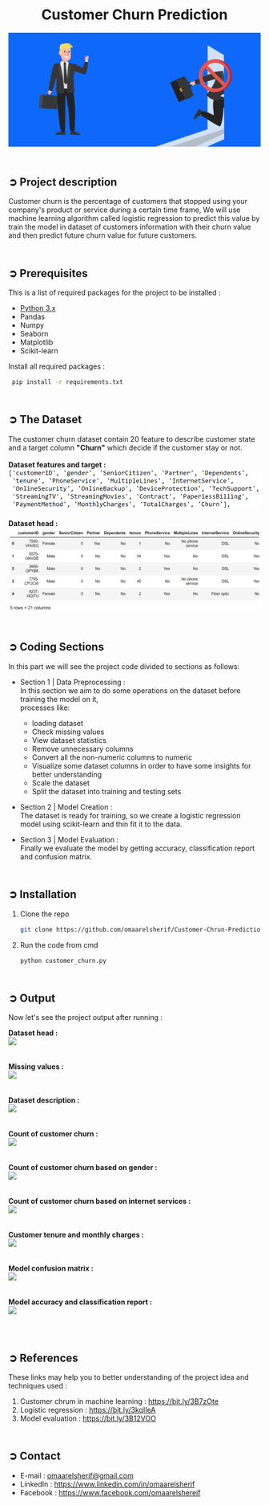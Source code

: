 <!-- PROJECT TITLE -->
**<h1 align="center">Customer Churn Prediction</h1>**

<!-- LOGO -->
<p align="center">
  <img src="Images/customer_chrun_header.png"/>
</p>

<!-- PROJECT DESCRIPTION -->
## <br>**➲ Project description**
Customer churn is the percentage of customers that stopped using your company's product
or service during a certain time frame, We will use machine learning algorithm called logistic regression to predict this value by train the model in dataset of customers information with their churn value and then predict future churn value for future customers.

<!-- PREREQUISTIES -->
## <br>**➲ Prerequisites**
This is a list of required packages for the project to be installed :
* <a href="https://www.python.org/downloads/" target="_blank">Python 3.x</a>
* Pandas 
* Numpy
* Seaborn
* Matplotlib
* Scikit-learn

Install all required packages :
 ```sh
  pip install -r requirements.txt
  ```

<!-- THE DATASET -->
## <br>**➲ The Dataset**
The customer churn dataset contain 20 feature to describe customer state<br>
and a target column **"Churn"** which decide if the customer stay or not.<br>
<br>**Dataset features and target :**
![](Images/Dataset_Columns.png)<br>
<br>**Dataset head :**
![](Images/Dataset_Head.png)

<!-- CODING SECTIONS -->
## <br>**➲ Coding Sections**
In this part we will see the project code divided to sections as follows:
<br>

- Section 1 | Data Preprocessing :<br>
In this section we aim to do some operations on the dataset before training the model on it,
<br>processes like:
  - loading dataset
  - Check missing values
  - View dataset statistics
  - Remove unnecessary columns
  - Convert all the non-numeric columns to numeric
  - Visualize some dataset columns in order to have some insights for better understanding
  - Scale the dataset
  - Split the dataset into training and testing sets<br>

- Section 2 | Model Creation :<br>
The dataset is ready for training, so we create a logistic regression model using scikit-learn and thin fit it to the data.<br>

- Section 3 | Model Evaluation :<br>
Finally we evaluate the model by getting accuracy, classification report and confusion matrix.

<!-- INSTALLATION -->
## <br>**➲ Installation**
1. Clone the repo
   ```sh
   git clone https://github.com/omaarelsherif/Customer-Chrun-Prediction-Using-Machine-Learning.git
   ```
2. Run the code from cmd
   ```sh
   python customer_churn.py

<!-- OUTPUT -->
## <br>**➲ Output**
Now let's see the project output after running :

**Dataset head :**<br>
![](/Images/Output_1_Dataset_Head.png)<br><br>

**Missing values :**<br>
![](/Images/Output_2_Missing_Values.png)<br><br>

**Dataset description :**<br>
![](/Images/Output_3_Dataset_Description.png)<br><br>

**Count of customer churn :**<br>
![](/Images/Output_4_Count_Customer_Churn.png)<br><br>

**Count of customer churn based on gender :**<br>
![](/Images/Output_5_Churn_Gender.png)<br><br>

**Count of customer churn based on internet services :**<br>
![](/Images/Output_6_Churn_Internet.png)<br><br>

**Customer tenure and monthly charges :**<br>
![](/Images/Output_7_tenure_MonthlyCharges.png)<br><br>

**Model confusion matrix :**<br>
![](/Images/Output_8_Confusion_Matrix.png)<br><br>

**Model accuracy and classification report :**<br>
![](/Images/Output_9_Acc_Classification_Report.png)<br><br>

<!-- REFERENCES -->
## <br>**➲ References**
These links may help you to better understanding of the project idea and techniques used :
1. Customer chrum in machine learning : https://bit.ly/3B7zOte
2. Logistic regression : https://bit.ly/3kqIIeA
3. Model evaluation : https://bit.ly/3B12VOO

<!-- CONTACT -->
## <br>**➲ Contact**
- E-mail   : [omaarelsherif@gmail.com](mailto:omaarelsherif@gmail.com)
- LinkedIn : https://www.linkedin.com/in/omaarelsherif
- Facebook : https://www.facebook.com/omaarelshereif
